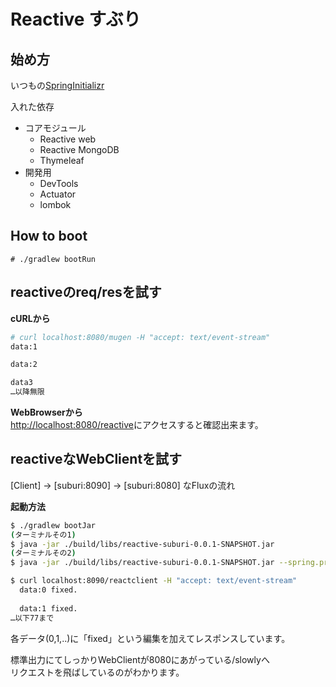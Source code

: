 # Reactive すぶり

## 始め方
いつもの[SpringInitializr](https://start.spring.io/) 

入れた依存
* コアモジュール
  * Reactive web
  * Reactive MongoDB
  * Thymeleaf
* 開発用
  * DevTools
  * Actuator 
  * lombok
  
## How to boot
`# ./gradlew bootRun`

## reactiveのreq/resを試す
**cURLから**
```bash
# curl localhost:8080/mugen -H "accept: text/event-stream"
data:1

data:2

data3
…以降無限
```

**WebBrowserから**  
[http://localhost:8080/reactive](http://localhost:8080/reactive)にアクセスすると確認出来ます。

## reactiveなWebClientを試す
[Client] -> [suburi:8090] -> [suburi:8080] なFluxの流れ

**起動方法**
```bash
$ ./gradlew bootJar
(ターミナルその1)
$ java -jar ./build/libs/reactive-suburi-0.0.1-SNAPSHOT.jar
(ターミナルその2)
$ java -jar ./build/libs/reactive-suburi-0.0.1-SNAPSHOT.jar --spring.profiles.active=client

$ curl localhost:8090/reactclient -H "accept: text/event-stream"
  data:0 fixed.
  
  data:1 fixed.
…以下77まで
```

各データ(0,1,..)に「fixed」という編集を加えてレスポンスしています。  

標準出力にてしっかりWebClientが8080にあがっている/slowlyへ  
リクエストを飛ばしているのがわかります。
